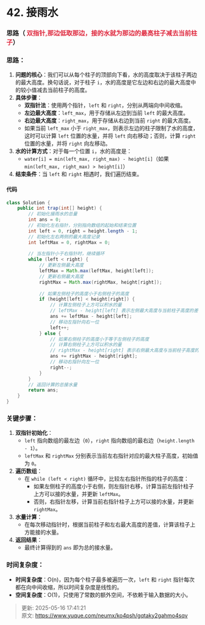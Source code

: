 # 42. 接雨水

### 思路（<font style="color:#DF2A3F;"> </font><font style="color:#DF2A3F;">双指针,那边低取那边，接的水就为那边的最高柱子减去当前柱子</font>）
### 思路：
1. **问题的核心**：我们可以从每个柱子的顶部向下看，水的高度取决于该柱子两边的最大高度。换句话说，对于柱子 `i`，水的高度是它左边和右边的最大高度中的较小值减去当前柱子的高度。
2. **具体步骤**：
    - **双指针法**：使用两个指针，`left` 和 `right`，分别从两端向中间收缩。
    - **左边最大高度**：`left_max`，用于存储从左边到当前 `left` 的最大高度。
    - **右边最大高度**：`right_max`，用于存储从右边到当前 `right` 的最大高度。
    - 如果当前 `left_max` 小于 `right_max`，则表示左边的柱子限制了水的高度，这时可以计算 `left` 位置的水量，并将 `left` 向右移动；否则，计算 `right` 位置的水量，并将 `right` 向左移动。
3. **水的计算方式**：对于每一个位置 `i`，水的高度是：
    - `water[i] = min(left_max, right_max) - height[i]`（如果 `min(left_max, right_max) > height[i]`）
4. **结束条件**：当 `left` 和 `right` 相遇时，我们遍历结束。

#### 代码
```java
class Solution {
    public int trap(int[] height) {
        // 初始化接雨水的总量
        int ans = 0;
        // 初始化左右指针，分别指向数组的起始和结束位置
        int left = 0, right = height.length - 1;
        // 初始化左右两侧的最大高度记录
        int leftMax = 0, rightMax = 0;
        
        // 当左指针小于右指针时，继续循环
        while (left < right) {
            // 更新左侧最大高度
            leftMax = Math.max(leftMax, height[left]);
            // 更新右侧最大高度
            rightMax = Math.max(rightMax, height[right]);
            
            // 如果左侧柱子的高度小于右侧柱子的高度
            if (height[left] < height[right]) {
                // 计算左侧柱子上方可以积水的量
                // leftMax - height[left] 表示左侧最大高度与当前柱子高度的差值
                ans += leftMax - height[left];
                // 移动左指针向右一位
                left++;
            } else {
                // 如果右侧柱子的高度小于等于左侧柱子的高度
                // 计算右侧柱子上方可以积水的量
                // rightMax - height[right] 表示右侧最大高度与当前柱子高度的差值
                ans += rightMax - height[right];
                // 移动右指针向左一位
                right--;
            }
        }
        // 返回计算的总接水量
        return ans;
    }
}

```

### 关键步骤：
1. **双指针初始化**：
    - `left` 指向数组的最左边（`0`），`right` 指向数组的最右边（`height.length - 1`）。
    - `leftMax` 和 `rightMax` 分别表示当前左右指针对应的最大柱子高度，初始值为 `0`。
2. **遍历数组**：
    - 在 `while (left < right)` 循环中，比较左右指针所指的柱子的高度：
        * 如果左侧柱子的高度小于右侧，则左指针右移，计算当前左指针柱子上方可以接的水量，并更新 `leftMax`。
        * 否则，右指针左移，计算当前右指针柱子上方可以接的水量，并更新 `rightMax`。
3. **水量计算**：
    - 在每次移动指针时，根据当前柱子和左右最大高度的差值，计算该柱子上方能接的水量。
4. **返回结果**：
    - 最终计算得到的 `ans` 即为总的接水量。

### 时间复杂度：
+ **时间复杂度**：O(n)，因为每个柱子最多被遍历一次，`left` 和 `right` 指针每次都在向中间收缩，所以时间复杂度是线性的。
+ **空间复杂度**：O(1)，只使用了常数的额外空间，不依赖于输入数据的大小。



> 更新: 2025-05-16 17:41:21  
> 原文: <https://www.yuque.com/neumx/ko4psh/gqtaky2gahmo4sqv>